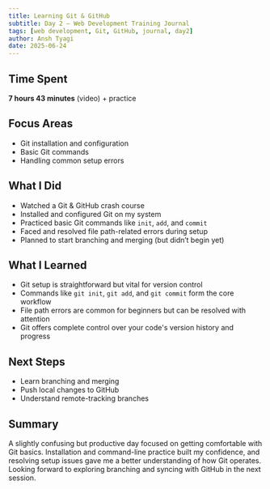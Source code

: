 ```yaml
---
title: Learning Git & GitHub
subtitle: Day 2 – Web Development Training Journal
tags: [web development, Git, GitHub, journal, day2]
author: Ansh Tyagi
date: 2025-06-24
---
```


## Time Spent

**7 hours 43 minutes** (video) + practice

## Focus Areas

- Git installation and configuration  
- Basic Git commands  
- Handling common setup errors  

## What I Did

- Watched a Git & GitHub crash course  
- Installed and configured Git on my system  
- Practiced basic Git commands like `init`, `add`, and `commit`  
- Faced and resolved file path-related errors during setup  
- Planned to start branching and merging (but didn’t begin yet)

## What I Learned

- Git setup is straightforward but vital for version control  
- Commands like `git init`, `git add`, and `git commit` form the core workflow  
- File path errors are common for beginners but can be resolved with attention  
- Git offers complete control over your code's version history and progress

## Next Steps

- Learn branching and merging  
- Push local changes to GitHub  
- Understand remote-tracking branches

## Summary

A slightly confusing but productive day focused on getting comfortable with Git basics. Installation and command-line practice built my confidence, and resolving setup issues gave me a better understanding of how Git operates. Looking forward to exploring branching and syncing with GitHub in the next session.
